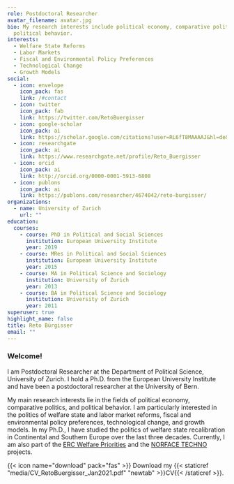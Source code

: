 ```yaml
---
role: Postdoctoral Researcher
avatar_filename: avatar.jpg
bio: My research interests include political economy, comparative politics, and
  political behavior.
interests:
  - Welfare State Reforms
  - Labor Markets
  - Fiscal and Environmental Policy Preferences
  - Technological Change
  - Growth Models
social:
  - icon: envelope
    icon_pack: fas
    link: /#contact
  - icon: twitter
    icon_pack: fab
    link: https://twitter.com/RetoBuergisser
  - icon: google-scholar
    icon_pack: ai
    link: https://scholar.google.com/citations?user=RL6fT8MAAAAJ&hl=de&oi=ao
  - icon: researchgate
    icon_pack: ai
    link: https://www.researchgate.net/profile/Reto_Buergisser
  - icon: orcid
    icon_pack: ai
    link: http://orcid.org/0000-0001-5913-6808 
  - icon: publons
    icon_pack: ai
    link: https://publons.com/researcher/4674042/reto-burgisser/     
organizations:
  - name: University of Zurich
    url: ""
education:
  courses:
    - course: PhD in Political and Social Sciences
      institution: European University Institute
      year: 2019
    - course: MRes in Political and Social Sciences
      institution: European University Institute
      year: 2015
    - course: MA in Political Science and Sociology
      institution: University of Zurich
      year: 2013
    - course: BA in Political Science and Sociology
      institution: University of Zurich
      year: 2011
superuser: true
highlight_name: false
title: Reto Bürgisser
email: ""
---
```


### Welcome!

I am Postdoctoral Researcher at the Department of Political Science, University of Zurich. I hold a Ph.D. from the European University Institute and have been a postdoctoral researcher at the University of Bern. 

My main research interests lie in the fields of political economy, comparative politics, and political behavior. I am particularly interested in the politics of welfare state and labor market reforms, fiscal and environmental policy preferences, technological change, and growth models. In my Ph.D., I have studied the politics of welfare state recalibration in Continental and Southern Europe over the last three decades. Currently, I am also part of the [ERC Welfare Priorities](http://welfarepriorities.eu) and the [NORFACE TECHNO](https://www.norface.net/project/techno/) projects. 

{{< icon name="download" pack="fas" >}} Download my {{< staticref "media/CV_RetoBuergisser_Jan2021.pdf" "newtab" >}}CV{{< /staticref >}}.
